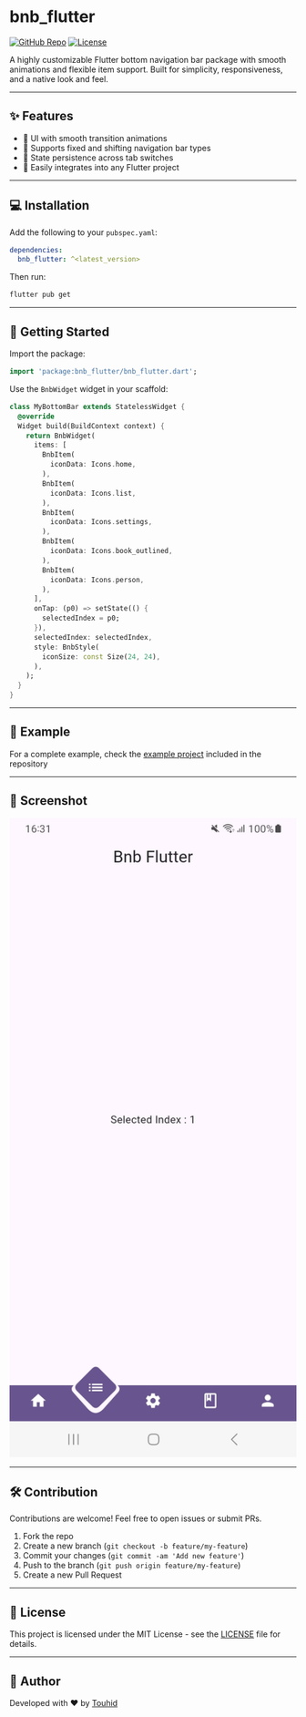 # bnb_flutter

[![GitHub Repo](https://img.shields.io/badge/GitHub-bnb__flutter-blue?logo=github)](https://github.com/touhid1333/bnb_flutter)
[![License](https://img.shields.io/github/license/touhid1333/bnb_flutter)](https://github.com/touhid1333/bnb_flutter/blob/master/LICENSE)

A highly customizable Flutter bottom navigation bar package with smooth animations and flexible item support. Built for simplicity, responsiveness, and a native look and feel.

---

## ✨ Features

* 🎨 UI with smooth transition animations
* 📱 Supports fixed and shifting navigation bar types
* 🔄 State persistence across tab switches
* 🔧 Easily integrates into any Flutter project

---

## 💻 Installation

Add the following to your `pubspec.yaml`:

```yaml
dependencies:
  bnb_flutter: ^<latest_version>
```

Then run:

```bash
flutter pub get
```

---

## 🚀 Getting Started

Import the package:

```dart
import 'package:bnb_flutter/bnb_flutter.dart';
```

Use the `BnbWidget` widget in your scaffold:

```dart
class MyBottomBar extends StatelessWidget {
  @override
  Widget build(BuildContext context) {
    return BnbWidget(
      items: [
        BnbItem(
          iconData: Icons.home,
        ),
        BnbItem(
          iconData: Icons.list,
        ),
        BnbItem(
          iconData: Icons.settings,
        ),
        BnbItem(
          iconData: Icons.book_outlined,
        ),
        BnbItem(
          iconData: Icons.person,
        ),
      ],
      onTap: (p0) => setState(() {
        selectedIndex = p0;
      }),
      selectedIndex: selectedIndex,
      style: BnbStyle(
        iconSize: const Size(24, 24),
      ),
    );
  }
}
```

---

## 📂 Example

For a complete example, check the [example project](https://github.com/touhid1333/bnb_flutter/tree/master/example) included in the repository

---

## 📸 Screenshot

<p align="center">
  <img src="https://github.com/touhid1333/bnb_flutter/blob/master/assets/screenshot.jpg" width="600" />
</p>

---

## 🛠️ Contribution

Contributions are welcome! Feel free to open issues or submit PRs.

1. Fork the repo
2. Create a new branch (`git checkout -b feature/my-feature`)
3. Commit your changes (`git commit -am 'Add new feature'`)
4. Push to the branch (`git push origin feature/my-feature`)
5. Create a new Pull Request

---

## 📄 License

This project is licensed under the MIT License - see the [LICENSE](https://github.com/touhid1333/bnb_flutter/blob/master/LICENSE) file for details.

---

## 🤝 Author

Developed with ❤️ by [Touhid](https://github.com/touhid1333)

